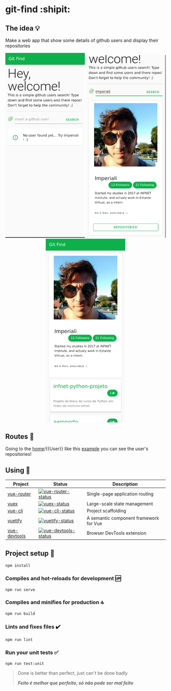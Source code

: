 # git-find :shipit:

## The idea :bulb:

Make a web app that show some details of github users and display their repositories

<p align="center">
    <img src="src/assets/home_print.png" width="250">
    <img src="src/assets/user_card_display.png" width="250">
    <img src="src/assets/user_repos1.png" width="250">
</p>

## Routes :vertical_traffic_light:

Going to the [home](http://git-find.firebaseapp.com)/{{User}} like this [example](http://git-find.firebaseapp.com/imperiali) you can see the user's repositories!

## Using :flashlight:

| Project | Status | Description |
|---------|--------|-------------|
| [vue-router]          | [![vue-router-status]][vue-router-package] | Single-page application routing |
| [vuex]                | [![vuex-status]][vuex-package] | Large-scale state management |
| [vue-cli]             | [![vue-cli-status]][vue-cli-package] | Project scaffolding |
| [vuetify]             | [![vuetify-status]][vuetify-package] | A semantic component framework for Vue |
| [vue-devtools]        | [![vue-devtools-status]][vue-devtools-package] | Browser DevTools extension |

[vue-router]: https://github.com/vuejs/vue-router
[vuetify]: https://github.com/vuetifyjs/vuetify
[vuex]: https://github.com/vuejs/vuex
[vue-cli]: https://github.com/vuejs/vue-cli
[vue-devtools]:  https://github.com/vuejs/vue-devtools

[vue-router-status]: https://img.shields.io/npm/v/vue-router.svg
[vuex-status]: https://img.shields.io/npm/v/vuex.svg
[vuetify-status]: https://img.shields.io/npm/v/vuetify.svg
[vue-cli-status]: https://img.shields.io/npm/v/@vue/cli.svg
[vue-devtools-status]: https://img.shields.io/chrome-web-store/v/nhdogjmejiglipccpnnnanhbledajbpd.svg

[vue-router-package]: https://npmjs.com/package/vue-router
[vuex-package]: https://npmjs.com/package/vuex
[vuetify-package]: https://npmjs.com/package/vuetify
[vue-cli-package]: https://npmjs.com/package/@vue/cli
[vue-devtools-package]: https://chrome.google.com/webstore/detail/vuejs-devtools/nhdogjmejiglipccpnnnanhbledajbpd


## 

## Project setup :hammer:
```
npm install
```

### Compiles and hot-reloads for development :up:
```
npm run serve
```

### Compiles and minifies for production :top:
```
npm run build
```

### Lints and fixes files :heavy_check_mark:
```
npm run lint
```

### Run your unit tests :white_check_mark:
```
npm run test:unit
```

> Done is better than perfect, just can't be done badly
>
>___Feito é melhor que perfeito, só não pode ser mal feito___
